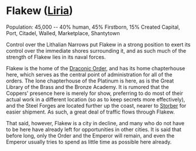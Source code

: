 # Flakew ([Liria](/Nations/Liria.md))
Population: 45,000 -- 40% human, 45% Firstborn, 15% Created
Capital, Port, Citadel, Walled, Marketplace, Shantytown

Control over the Lithalian Narrows put Flakew in a strong position to exert its control over the immediate shores surrounding it, and as such much of the strength of Flakew lies in its naval forces.

Flakew is the home of the [Draconic Order](/Organizations/DraconicOrder/DraconicOrders.md), and has its home chapterhouse here, which serves as the central point of administration for all of the orders. The lone chapterhouse of the Platinum is here, as is the Great Library of the Brass and the Bronze Academy. It is rumored that the Coppers' presence here is merely for show, preferring to do most of their actual work in a different location (so as to keep secrets more effectively), and the Steel Forges are located further up the coast, nearer to [Storber](/Cities/Storber.md) for easier shipment. As such, a great deal of traffic flows through Flakew.

That said, however, Flakew is a city in decline, and many who do not have to be here have already left for opportunities in other cities. It is said that before long, only the Order and the Emperor will remain, and even the Emperor usually tries to spend as little time as possible here already.
